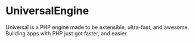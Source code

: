 UniversalEngine
===============

Universal is a PHP engine made to be extensible, ultra-fast, and awesome. Building apps with PHP just got faster, and easier.
